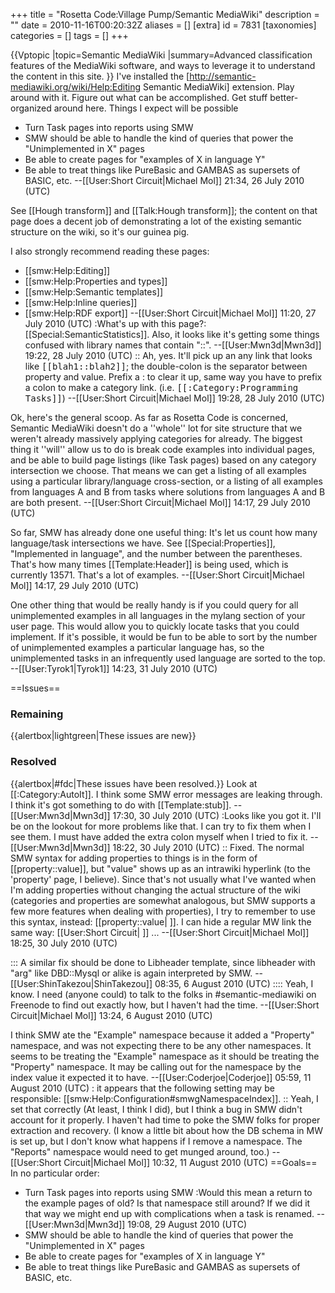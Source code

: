 +++
title = "Rosetta Code:Village Pump/Semantic MediaWiki"
description = ""
date = 2010-11-16T00:20:32Z
aliases = []
[extra]
id = 7831
[taxonomies]
categories = []
tags = []
+++

{{Vptopic
|topic=Semantic MediaWiki
|summary=Advanced classification features of the MediaWiki software, and ways to leverage it to understand the content in this site.
}}
I've installed the [http://semantic-mediawiki.org/wiki/Help:Editing Semantic MediaWiki] extension. Play around with it. Figure out what can be accomplished. Get stuff better-organized around here. Things I expect will be possible
* Turn Task pages into reports using SMW
* SMW should be able to handle the kind of queries that power the "Unimplemented in X" pages
* Be able to create pages for "examples of X in language Y"
* Be able to treat things like PureBasic and GAMBAS as supersets of BASIC, etc. --[[User:Short Circuit|Michael Mol]] 21:34, 26 July 2010 (UTC)

See [[Hough transform]] and [[Talk:Hough transform]]; the content on that page does a decent job of demonstrating a lot of the existing semantic structure on the wiki, so it's our guinea pig.

I also strongly recommend reading these pages:
* [[smw:Help:Editing]]
* [[smw:Help:Properties and types]]
* [[smw:Help:Semantic templates]]
* [[smw:Help:Inline queries]]
* [[smw:Help:RDF export]]
--[[User:Short Circuit|Michael Mol]] 11:20, 27 July 2010 (UTC)
:What's up with this page?: [[Special:SemanticStatistics]]. Also, it looks like it's getting some things confused with library names that contain "::". --[[User:Mwn3d|Mwn3d]] 19:22, 28 July 2010 (UTC)
:: Ah, yes. It'll pick up an any link that looks like <tt><nowiki>[[blah1::blah2]]</nowiki></tt>; the double-colon is the separator between property and value. Prefix a : to clear it up, same way you have to prefix a colon to make a category link. (i.e. <tt><nowiki>[[:Category:Programming Tasks]]</nowiki></tt>) --[[User:Short Circuit|Michael Mol]] 19:28, 28 July 2010 (UTC)


Ok, here's the general scoop. As far as Rosetta Code is concerned, Semantic MediaWiki doesn't do a ''whole'' lot for site structure that we weren't already massively applying categories for already. The biggest thing it ''will'' allow us to do is break code examples into individual pages, and be able to build page listings (like Task pages) based on any category intersection we choose. That means we can get a listing of all examples using a particular library/language cross-section, or a listing of all examples from languages A and B from tasks where solutions from languages A and B are both present. --[[User:Short Circuit|Michael Mol]] 14:17, 29 July 2010 (UTC)

So far, SMW has already done one useful thing: It's let us count how many language/task intersections we have.  See [[Special:Properties]], "Implemented in language", and the number between the parentheses. That's how many times [[Template:Header]] is being used, which is currently 13571. That's a lot of examples. --[[User:Short Circuit|Michael Mol]] 14:17, 29 July 2010 (UTC)

One other thing that would be really handy is if you could query for all unimplemented examples in all languages in the mylang section of your user page.  This would allow you to quickly locate tasks that you could implement.  If it's possible, it would be fun to be able to sort by the number of unimplemented examples a particular language has, so the unimplemented tasks in an infrequently used language are sorted to the top.  --[[User:Tyrok1|Tyrok1]] 14:23, 31 July 2010 (UTC)

==Issues==

### Remaining

{{alertbox|lightgreen|These issues are new}}

### Resolved

{{alertbox|#fdc|These issues have been resolved.}}
Look at [[:Category:AutoIt]]. I think some SMW error messages are leaking through. I think it's got something to do with [[Template:stub]]. --[[User:Mwn3d|Mwn3d]] 17:30, 30 July 2010 (UTC)
:Looks like you got it. I'll be on the lookout for more problems like that. I can try to fix them when I see them. I must have added the extra colon myself when I tried to fix it. --[[User:Mwn3d|Mwn3d]] 18:22, 30 July 2010 (UTC)
:: Fixed.  The normal SMW syntax for adding properties to things is in the form of <nowiki>[[property::value]]</nowiki>, but "value" shows up as an intrawiki hyperlink (to the 'property' page, I believe). Since that's not usually what I've wanted when I'm adding properties without changing the actual structure of the wiki (categories and properties are somewhat analogous, but SMW supports a few more features when dealing with properties), I try to remember to use this syntax, instead: <nowiki>[[property::value| ]]</nowiki>.  I can hide a regular MW link the same way: [[User:Short Circuit| ]] ... --[[User:Short Circuit|Michael Mol]] 18:25, 30 July 2010 (UTC)

::: A similar fix should be done to Libheader template, since libheader with "arg" like DBD::Mysql or alike is again interpreted by SMW. --[[User:ShinTakezou|ShinTakezou]] 08:35, 6 August 2010 (UTC)
:::: Yeah, I know. I need (anyone could) to talk to the folks in #semantic-mediawiki on Freenode to find out exactly how, but I haven't had the time. --[[User:Short Circuit|Michael Mol]] 13:24, 6 August 2010 (UTC)

I think SMW ate the "Example" namespace because it added a "Property" namespace, and was not expecting there to be any other namespaces. It seems to be treating the "Example" namespace as it should be treating the "Property" namespace. It may be calling out for the namespace by the index value it expected it to have. --[[User:Coderjoe|Coderjoe]] 05:59, 11 August 2010 (UTC)
: it appears that the following setting may be responsible: [[smw:Help:Configuration#smwgNamespaceIndex]].
:: Yeah, I set that correctly (At least, I think I did), but I think a bug in SMW didn't account for it properly. I haven't had time to poke the SMW folks for proper extraction and recovery. (I know a little bit about how the DB schema in MW is set up, but I don't know what happens if I remove a namespace. The "Reports" namespace would need to get munged around, too.) --[[User:Short Circuit|Michael Mol]] 10:32, 11 August 2010 (UTC)
==Goals==
In no particular order:
* Turn Task pages into reports using SMW
:Would this mean a return to the example pages of old? Is that namespace still around? If we did it that way we might end up with complications when a task is renamed. --[[User:Mwn3d|Mwn3d]] 19:08, 29 August 2010 (UTC)
* SMW should be able to handle the kind of queries that power the "Unimplemented in X" pages
* Be able to create pages for "examples of X in language Y"
* Be able to treat things like PureBasic and GAMBAS as supersets of BASIC, etc.

